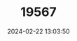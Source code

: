 ---
title: "19567"
category: "Rhinolophus silvestris"
draft: false
date: 2024-02-22 13:03:50
languages:
  English: ["Forest Horseshoe Bat"]
---